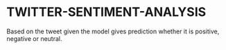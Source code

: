 # TWITTER-SENTIMENT-ANALYSIS
Based on the tweet given the model gives prediction whether it is positive, negative or neutral.
